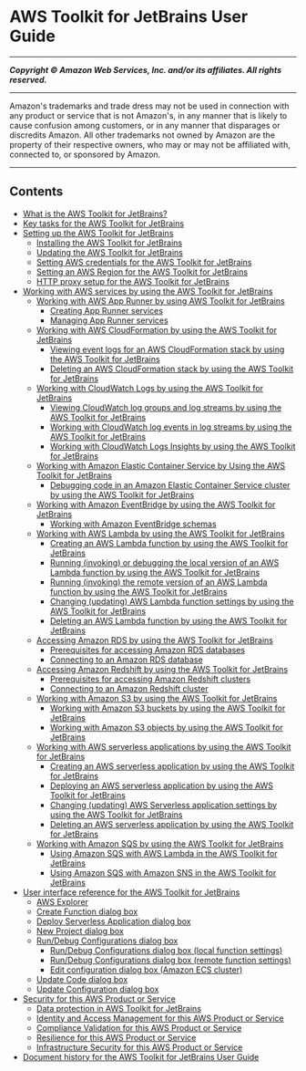 # AWS Toolkit for JetBrains User Guide

-----
*****Copyright &copy; Amazon Web Services, Inc. and/or its affiliates. All rights reserved.*****

-----
Amazon's trademarks and trade dress may not be used in 
     connection with any product or service that is not Amazon's, 
     in any manner that is likely to cause confusion among customers, 
     or in any manner that disparages or discredits Amazon. All other 
     trademarks not owned by Amazon are the property of their respective
     owners, who may or may not be affiliated with, connected to, or 
     sponsored by Amazon.

-----
## Contents
+ [What is the AWS Toolkit for JetBrains?](welcome.md)
+ [Key tasks for the AWS Toolkit for JetBrains](key-tasks.md)
+ [Setting up the AWS Toolkit for JetBrains](getting-started.md)
   + [Installing the AWS Toolkit for JetBrains](setup-toolkit.md)
   + [Updating the AWS Toolkit for JetBrains](update-toolkit.md)
   + [Setting AWS credentials for the AWS Toolkit for JetBrains](setup-credentials.md)
   + [Setting an AWS Region for the AWS Toolkit for JetBrains](setup-region.md)
   + [HTTP proxy setup for the AWS Toolkit for JetBrains](setup-http-proxy.md)
+ [Working with AWS services by using the AWS Toolkit for JetBrains](working-with-aws.md)
   + [Working with AWS App Runner by using AWS Toolkit for JetBrains](using-apprunner.md)
      + [Creating App Runner services](creating-service-apprunner.md)
      + [Managing App Runner services](managing-service-apprunner.md)
   + [Working with AWS CloudFormation by using the AWS Toolkit for JetBrains](cloudformation.md)
      + [Viewing event logs for an AWS CloudFormation stack by using the AWS Toolkit for JetBrains](cloudformation-logs.md)
      + [Deleting an AWS CloudFormation stack by using the AWS Toolkit for JetBrains](cloudformation-delete.md)
   + [Working with CloudWatch Logs by using the AWS Toolkit for JetBrains](building-cloudwatch.md)
      + [Viewing CloudWatch log groups and log streams by using the AWS Toolkit for JetBrains](viewing-CloudWatch-logs.md)
      + [Working with CloudWatch log events in log streams by using the AWS Toolkit for JetBrains](working-CloudWatch-log-events.md)
      + [Working with CloudWatch Logs Insights by using the AWS Toolkit for JetBrains](cloudwatch-log-insights.md)
   + [Working with Amazon Elastic Container Service by Using the AWS Toolkit for JetBrains](ecs.md)
      + [Debugging code in an Amazon Elastic Container Service cluster by using the AWS Toolkit for JetBrains](ecs-debug.md)
   + [Working with Amazon EventBridge by using the AWS Toolkit for JetBrains](eventbridge.md)
      + [Working with Amazon EventBridge schemas](eventbridge-schemas.md)
   + [Working with AWS Lambda by using the AWS Toolkit for JetBrains](building-lambda.md)
      + [Creating an AWS Lambda function by using the AWS Toolkit for JetBrains](create-new-lambda.md)
      + [Running (invoking) or debugging the local version of an AWS Lambda function by using the AWS Toolkit for JetBrains](invoke-lambda.md)
      + [Running (invoking) the remote version of an AWS Lambda function by using the AWS Toolkit for JetBrains](lambda-remote.md)
      + [Changing (updating) AWS Lambda function settings by using the AWS Toolkit for JetBrains](lambda-update.md)
      + [Deleting an AWS Lambda function by using the AWS Toolkit for JetBrains](lambda-delete.md)
   + [Accessing Amazon RDS by using the AWS Toolkit for JetBrains](accessing-rds.md)
      + [Prerequisites for accessing Amazon RDS databases](rds-access-prerequisities.md)
      + [Connecting to an Amazon RDS database](rds-connection.md)
   + [Accessing Amazon Redshift by using the AWS Toolkit for JetBrains](accessing-redshift.md)
      + [Prerequisites for accessing Amazon Redshift clusters](redshift-access-prerequisities.md)
      + [Connecting to an Amazon Redshift cluster](redshift-connection.md)
   + [Working with Amazon S3 by using the AWS Toolkit for JetBrains](building-S3.md)
      + [Working with Amazon S3 buckets by using the AWS Toolkit for JetBrains](work-with-S3-buckets.md)
      + [Working with Amazon S3 objects by using the AWS Toolkit for JetBrains](work-with-S3-objects.md)
   + [Working with AWS serverless applications by using the AWS Toolkit for JetBrains](sam.md)
      + [Creating an AWS serverless application by using the AWS Toolkit for JetBrains](deploy-serverless-app.md)
      + [Deploying an AWS serverless application by using the AWS Toolkit for JetBrains](sam-deploy.md)
      + [Changing (updating) AWS Serverless application settings by using the AWS Toolkit for JetBrains](sam-update.md)
      + [Deleting an AWS serverless application by using the AWS Toolkit for JetBrains](sam-delete.md)
   + [Working with Amazon SQS by using the AWS Toolkit for JetBrains](sqs.md)
      + [Using Amazon SQS with AWS Lambda in the AWS Toolkit for JetBrains](sqs-lambda.md)
      + [Using Amazon SQS with Amazon SNS in the AWS Toolkit for JetBrains](sqs-sns.md)
+ [User interface reference for the AWS Toolkit for JetBrains](ui-reference.md)
   + [AWS Explorer](aws-explorer.md)
   + [Create Function dialog box](create-function-dialog.md)
   + [Deploy Serverless Application dialog box](deploy-serverless-application-dialog.md)
   + [New Project dialog box](new-project-dialog.md)
   + [Run/Debug Configurations dialog box](run-debug-configurations-dialog.md)
      + [Run/Debug Configurations dialog box (local function settings)](run-debug-configurations-dialog-local.md)
      + [Run/Debug Configurations dialog box (remote function settings)](run-debug-configurations-dialog-remote.md)
      + [Edit configuration dialog box (Amazon ECS cluster)](edit-configuration-dialog-ecs.md)
   + [Update Code dialog box](update-code-dialog.md)
   + [Update Configuration dialog box](update-configuration-dialog.md)
+ [Security for this AWS Product or Service](security.md)
   + [Data protection in AWS Toolkit for JetBrains](data-protection.md)
   + [Identity and Access Management for this AWS Product or Service](security-iam.md)
   + [Compliance Validation for this AWS Product or Service](compliance-validation.md)
   + [Resilience for this AWS Product or Service](disaster-recovery-resiliency.md)
   + [Infrastructure Security for this AWS Product or Service](infrastructure-security.md)
+ [Document history for the AWS Toolkit for JetBrains User Guide](doc-history.md)